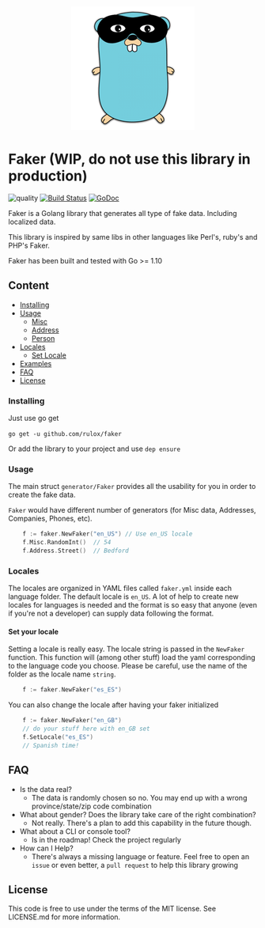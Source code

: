 
<p align="center"><img src="doc/faker_logo.png" width="250"></p>

# Faker (WIP, do not use this library in production)
![quality](https://sonarcloud.io/api/project_badges/measure?project=faker_key&metric=alert_status) 
[![Build Status](https://travis-ci.org/Rulox/faker.svg?branch=master)](https://travis-ci.org/Rulox/faker)
[![GoDoc](https://godoc.org/github.com/Rulox/faker?status.svg)](https://godoc.org/github.com/Rulox/faker)

Faker is a Golang library that generates all type of fake data. Including localized data.

This library is inspired by same libs in other languages like Perl's, ruby's and PHP's Faker.

Faker has been built and tested with Go >= 1.10

## Content
- [Installing](#installing)
- [Usage](#usage)
    - [Misc](doc/misc.md)
    - [Address](doc/address.md)
    - [Person](doc/person.md)
- [Locales](#locales)
    - [Set Locale](#set-your-locale)
- [Examples](examples)
- [FAQ](#faq)
- [License](#license)

### Installing
Just use go get

`go get -u github.com/rulox/faker`

Or add the library to your project and use `dep ensure`

### Usage
The main struct `generator/Faker` provides all the usability for you in order to create the fake data.

`Faker` would have different number of generators (for Misc data, Addresses, Companies, Phones, etc). 

```go
	f := faker.NewFaker("en_US") // Use en_US locale
    f.Misc.RandomInt()  // 54
    f.Address.Street()  // Bedford 
``` 
### Locales
The locales are organized in YAML files called `faker.yml` inside each language folder.
The default locale is `en_US`. A lot of help to create new locales for languages is needed
and the format is so easy that anyone (even if you're not a developer) can supply data
following the format.

#### Set your locale
Setting a locale is really easy. The locale string is passed in the `NewFaker` function.
This function will (among other stuff) load the yaml corresponding to the language code
you choose. Please be careful, use the name of the folder as the locale name `string`.
```go
	f := faker.NewFaker("es_ES")
```

You can also change the locale after having your faker initialized
```go
	f := faker.NewFaker("en_GB")
	// do your stuff here with en_GB set
	f.SetLocale("es_ES")
	// Spanish time!
```
## FAQ
 - Is the data real?
   - The data is randomly chosen so no. You may end up with a wrong province/state/zip code combination
- What about gender? Does the library take care of the right combination?
   - Not really. There's a plan to add this capability in the future though.
- What about a CLI or console tool?
   - Is in the roadmap! Check the project regularly
- How can I Help?
   - There's always a missing language or feature. Feel free to open an `issue` or even better, a `pull request` 
   to help this library growing
      
## License
This code is free to use under the terms of the MIT license. See LICENSE.md for more information.